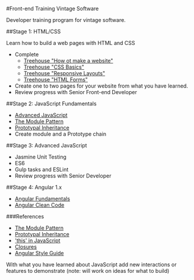 #Front-end Training Vintage Software

Developer training program for vintage software.

##Stage 1: HTML/CSS

Learn how to build a web pages with HTML and CSS

- Complete 
  - [Treehouse "How ot make a website"](http://teamtreehouse.com/library/how-to-make-a-website)
  - [Treehouse "CSS Basics"](http://teamtreehouse.com/library/css-basics)
  - [Treehouse "Responsive Layouts"](http://teamtreehouse.com/library/responsive-layouts)
  - [Treehouse "HTML Forms"](http://teamtreehouse.com/library/html-forms)
- Create one to two pages for your website from what you have learned. 
- Review progress with Senior Front-end Developer

##Stage 2: JavaScript Fundamentals
- [Advanced JavaScript](http://www.pluralsight.com/courses/advanced-javascript)
- [The Module Pattern](http://corycode.me/blog/javascript-module-pattern-basics)
- [Prototypal Inheritance](http://corycode.me/blog/javascript-prototypal-inheritance)
- Create module and a Prototype chain

##Stage 3: Advanced JavaScript
- Jasmine Unit Testing
- ES6
- Gulp tasks and ESLint
- Review progress with Senior Developer

##Stage 4: Angular 1.x
- [Angular Fundamentals](http://www.pluralsight.com/courses/angularjs-fundamentals)
- [Angular Clean Code](http://www.pluralsight.com/courses/angularjs-patterns-clean-code)

###References
- [The Module Pattern](http://corycode.me/blog/javascript-module-pattern-basics)
- [Prototypal Inheritance](http://corycode.me/blog/javascript-prototypal-inheritance)
- ['this' in JavaScript](http://toddmotto.com/understanding-the-this-keyword-in-javascript/)
- [Closures](https://developer.mozilla.org/en-US/docs/Web/JavaScript/Closures)
- [Angular Style Guide](https://github.com/johnpapa/angular-styleguide)

With what you have learned about JavaScript add new interactions or features to demonstrate (note: will work on ideas for what to build)
